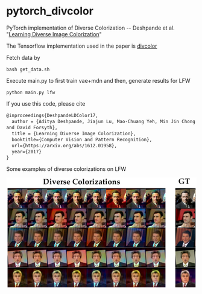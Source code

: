 # pytorch_divcolor

PyTorch implementation of Diverse Colorization -- Deshpande et al. "[Learning Diverse Image Colorization](https://arxiv.org/abs/1612.01958)"                 

The Tensorflow implementation used in the paper is [divcolor](https://github.com/aditya12agd5/divcolor)

Fetch data by

```
bash get_data.sh
```

Execute main.py to first train vae+mdn and then, generate results for LFW

```
python main.py lfw
```

If you use this code, please cite
                                                                                                    
```
@inproceedings{DeshpandeLDColor17,                                                                  
  author = {Aditya Deshpande, Jiajun Lu, Mao-Chuang Yeh, Min Jin Chong and David Forsyth},          
  title = {Learning Diverse Image Colorization},                                                    
  booktitle={Computer Vision and Pattern Recognition},                                              
  url={https://arxiv.org/abs/1612.01958},                                                           
  year={2017}                                                                                       
} 
```

Some examples of diverse colorizations on LFW

<p align='center'>
<img src='./images/pytorch_lfw.png' width=900 />
</p>

